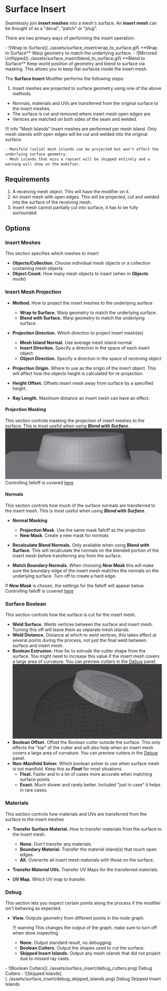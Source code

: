 # Surface Insert


Seamlessly join **insert meshes** into a mesh's surface. An **insert mesh** can be thought of as a "decal", "patch" or "plug".

There are two primary ways of performing the insert operation:

<div class="grid cards" markdown>
- ![Wrap to Surface](../assets/surface_insert/wrap_to_surface.gif)
**Wrap to Surface**  
Warp geometry to match the underlying surface.
- ![Mirrored Unflipped](../assets/surface_insert/blend_to_surface.gif)
**Blend to Surface**  
Keep world position of geometry and blend to surface via masking. This allows you to keep flat surfaces inside the insert mesh.
</div>

The **Surface Insert** Modifier performs the following steps:

1. Insert meshes are projected to surface geometry using one of the above methods.
- Normals, materials and UVs are transferred from the original surface to the insert meshes.
- The surface is cut and removed where insert mesh open edges are.
- Vertices are matched on both sides of the seam and welded.

!!! info "Mesh Islands"
    Insert meshes are performed per mesh island. Only mesh islands with open edges will be cut and welded into the original surface.

    - Manifold (solid) mesh islands can be projected but won't affect the underlying surface geometry.
    - Mesh islands that miss a raycast will be skipped entirely and a warning will show on the modifier.


## Requirements

1. A receiving mesh object. This will have the modifier on it.
2. An insert mesh with open edges. This will be projected, cut and welded into the surface of the receiving mesh.
3. Insert mesh cannot partially cut into surface, it has to be fully surrounded.


## Options

### Insert Meshes
This section specifies which meshes to insert

- **Objects/Collection.** Choose individual mesh objects or a collection containing mesh objects
- **Object Count.** How many mesh objects to insert (when in ***Objects*** mode)

### Insert Mesh Projection

- **Method.** How to project the insert meshes to the underlying surface
    - **Wrap to Surface.** Warp geometry to match the underlying surface.
    - **Blend with Surface.** Warp geometry to match the underlying surface.

- **Projection Direction.** Which direction to project insert mesh(es)
    - **Mesh Island Normal.** Use average mesh island normal
    - **Insert Direction.** Specify a direction in the space of each insert object
    - **Object Direction.** Specify a direction in the space of receiving object

- **Projection Origin.** Where to use as the origin of the insert object. This will affect how the objects height is calculated for re-projection.

- **Height Offset.** Offsets insert mesh away from surface by a specified height.

- **Ray Length.** Maximum distance an insert mesh can have an effect.

#### Projection Masking
This section controls masking the projection of insert meshes to the surface. This is most useful when using ***Blend with Surface***.
![falloff](../assets/surface_insert/falloff.gif)
Controlling falloff is covered [here](../common_settings.md#mask-falloff)

#### Normals
This section controls how much of the surface normals are transferred to the insert mesh. This is most useful when using ***Blend with Surface***.

- **Normal Masking**
    - **Projection Mask**. Use the same mask falloff as the projection
    - **New Mask**. Create a new mask for normals

- **Recalculate Blend Normals.** Only available when using **Blend with Surface**. This will recalculate the normals on the blended portion of the insert mesh before transferring any from the surface.
- **Match Boundary Normals.** When choosing ***New Mask*** this will make sure the boundary edge of the insert mesh matches the normals on the underlying surface. Turn off to create a hard edge.

If ***New Mask*** is chosen, the settings for the falloff will appear below. Controlling falloff is covered [here](../common_settings.md#mask-falloff)

### Surface Boolean
This section controls how the surface is cut for the insert mesh.

- **Weld Surface.** Welds vertices between the surface and insert mesh. Turning this off will leave them as separate mesh islands.
- **Weld Distance.** Distance at which to weld vertices, this takes effect at several points during the process, not just the final weld between surface and insert mesh.
- **Boolean Extrusion.** How far to extrude the cutter shape from the surface. You might need to increase this value if the insert mesh covers a large area of curvature. You can preview cutters in the [Debug](#debug) panel.
    ![Boolean Extrusion](../assets/surface_insert/boolean_extrusion.gif)
- **Boolean Offset.** Offset the Boolean cutter outside the surface. This only effects the "top" of the cutter and will also help when an insert mesh covers a large area of curvature. You can preview cutters in the [Debug](#debug) panel.
- **Non-Manifold Solver.** Which boolean solver to use when surface mesh is not manifold. Keep this as ***Float*** for most situations.
    - **Float.** Faster and in a lot of cases more accurate when matching surface points.
    - **Exact.** Much slower and rarely better. Included "just in case" it helps in rare cases.

### Materials
This section controls how materials and UVs are transferred from the surface to the insert meshes

- **Transfer Surface Material.** How to transfer materials from the surface to the insert mesh.
    - **None.** Don't transfer any materials.
    - **Boundary Material.** Transfer the material island(s) that touch open edges.
    - **All.** Overwrite all insert mesh materials with those on the surface.

- **Transfer Material UVs.** Transfer UV Maps for the transferred materials.
- **UV Map.** Which UV map to transfer.

### Debug
This section lets you inspect certain points along the process if the modifier isn't behaving as expected.

- **View.** Outputs geometry from different points in the node graph.

    !!! warning
        This changes the output of the graph, make sure to turn off when done inspecting.
    - **None.** Output standard result, no debugging.
    - **Boolean Cutters.** Output the shapes used to cut the surface.
    - **Skipped Insert Islands.** Output any mesh islands that did not project due to missed ray casts.

<div class="grid cards" markdown>
- ![Boolean Cutters](../assets/surface_insert/debug_cutters.png)
Debug Cutters
- ![Skipped Islands](../assets/surface_insert/debug_skipped_islands.png)
Debug Skipped Insert Islands
</div>